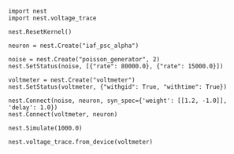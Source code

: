 

    
    
    import nest
    import nest.voltage_trace
    
    nest.ResetKernel()
    
    neuron = nest.Create("iaf_psc_alpha")
    
    noise = nest.Create("poisson_generator", 2)
    nest.SetStatus(noise, [{"rate": 80000.0}, {"rate": 15000.0}])
    
    voltmeter = nest.Create("voltmeter")
    nest.SetStatus(voltmeter, {"withgid": True, "withtime": True})
    
    nest.Connect(noise, neuron, syn_spec={'weight': [[1.2, -1.0]], 'delay': 1.0})
    nest.Connect(voltmeter, neuron)
    
    nest.Simulate(1000.0)
    
    nest.voltage_trace.from_device(voltmeter)
    
    



